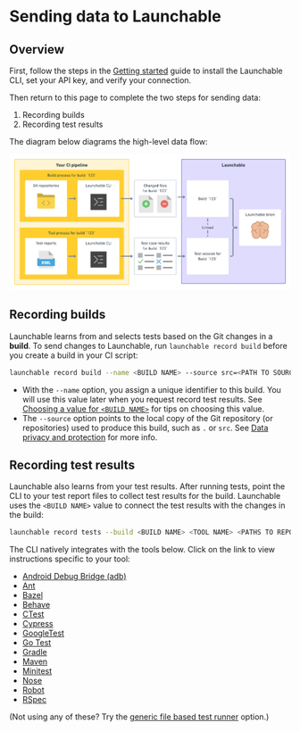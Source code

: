 # Sending data to Launchable

## Overview

First, follow the steps in the [Getting started](https://github.com/launchableinc/cli/tree/0b50d53f548510b676558981ee9065a7833c3657/getting-started.md) guide to install the Launchable CLI, set your API key, and verify your connection.

Then return to this page to complete the two steps for sending data:

1. Recording builds
2. Recording test results

The diagram below diagrams the high-level data flow:

![](.gitbook/assets/sending-data-diagram.png)

## Recording builds

Launchable learns from and selects tests based on the Git changes in a **build**. To send changes to Launchable, run `launchable record build` before you create a build in your CI script:

```bash
launchable record build --name <BUILD NAME> --source src=<PATH TO SOURCE>
```

* With the `--name` option, you assign a unique identifier to this build. You will use this value later when you request record test results. See [Choosing a value for `<BUILD NAME>`](resources/build-names.md) for tips on choosing this value.
* The `--source` option points to the local copy of the Git repository \(or repositories\) used to produce this build, such as `.` or `src`. See [Data privacy and protection](security/data-privacy-and-protection.md) for more info.

## Recording test results

Launchable also learns from your test results. After running tests, point the CLI to your test report files to collect test results for the build. Launchable uses the `<BUILD NAME>` value to connect the test results with the changes in the build:

```bash
launchable record tests --build <BUILD NAME> <TOOL NAME> <PATHS TO REPORT FILES>
```

The CLI natively integrates with the tools below. Click on the link to view instructions specific to your tool:

* [Android Debug Bridge \(adb\)](test-runners/adb.md)
* [Ant](test-runners/ant.md#recording-test-results)
* [Bazel](test-runners/bazel.md#recording-test-results)
* [Behave](test-runners/behave.md#recording-test-results)
* [CTest](test-runners/ctest.md#recording-test-results)
* [Cypress](test-runners/cypress.md#recording-test-results)
* [GoogleTest](test-runners/googletest.md#recording-test-results)
* [Go Test](test-runners/go-test.md#recording-test-results)
* [Gradle](test-runners/gradle.md#recording-test-results)
* [Maven](test-runners/maven.md#recording-test-results)
* [Minitest](test-runners/minitest.md#recording-test-results)
* [Nose](test-runners/nose.md#recording-test-results)
* [Robot](test-runners/robot.md#recording-test-results)
* [RSpec](test-runners/rspec.md#recording-test-results)

\(Not using any of these? Try the [generic file based test runner](resources/file.md) option.\)

